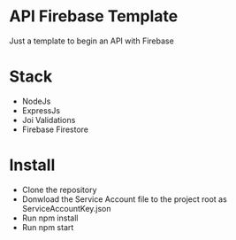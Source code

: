 
# API Firebase Template

Just a template to begin an API with Firebase

# Stack
- NodeJs
- ExpressJs
- Joi Validations
- Firebase Firestore

# Install

- Clone the repository
- Donwload the Service Account file to the project root as ServiceAccountKey.json
- Run npm install
- Run npm start
